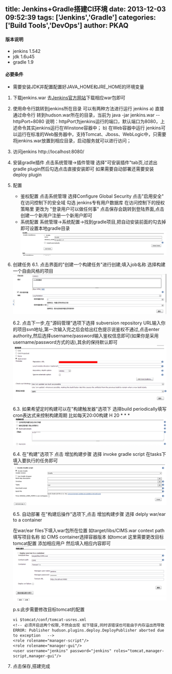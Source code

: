 title: Jenkins+Gradle搭建CI环境
date: 2013-12-03 09:52:39
tags: ['Jenkins','Gradle']
categories: ['Build Tools','DevOps']
author: PKAQ
---

#### 版本说明
* jenkins 1.542
* jdk 1.6u45
* gradle 1.9

#### 必要条件
* 需要安装JDK并配置配置好JAVA_HOME和JRE_HOME的环境变量

1. 下载jenkins.war
去[Jenkins官方网站]("http://www.jenkins-ci.org/")下载相应war包即可

2. 使用命令行跳转到jenkins所在目录
可以有两种方法进行运行 jenkins
	a)	直接通过命令行
	转到hudson.war所在的目录，当前为
	java -jar jenkins.war --httpPort=8080
	说明：httpPort为jenkins运行的端口，默认端口为8080，上述命令其实jenkins运行在Winstone容器中；
	b)	在Web容器中运行
	jenkins可以运行在标准的Web服务器中，支持Tomcat、Jboss、WebLogic中，只需要将jenkins.war放置到相应目录，启动服务就可以进行访问；

3. 访问jenkins http://localhost:8080/
<!-- more -->
4. 安装gradle插件
	点击系统管理->插件管理
	选择"可安装插件"tab页,过滤出gradle plugin然后勾选点击直接安装即可
	如果需要自动部署还需要安装deploy plugin

5. 配置
	* 鉴权配置
		点击系统管理 选择Configure Global Security 点击"启用安全"
		在访问控制下的安全域 勾选 jenkins专有用户数据库
		在访问控制下的授权策略里 更改为 "登录用户可以做任何事"
		点击保存会跳转到登陆界面,点击创建一个新用户注册一个新用户即可
	* 系统配置
		系统管理->系统配置->找到gradle项目,把自动安装前面的勾去掉即可设置本地gradle目录
		![gradle config](/images/2013/12/03/6.png)

6. 创建任务
	6.1. 点击界面的"创建一个构建任务"进行创建;填入job名称 选择构建一个自由风格的项目
	![project config](/images/2013/12/03/1.png)
	
	6.2. 点击下一步,在"源码管理"选项下选择 subversion repository URL输入你的项目svn地址,第一次输入完之后会给出红色提示说鉴权不通过,点击enter authority,然后选择username/password输入鉴权信息即可(如果你是采用username/password方式的话),其余的保持默认即可
	![subversion config](/images/2013/12/03/2.png)
	
	6.3. 如果希望定时构建可以在"构建触发器"选项下 选择build periodically填写cron表达式来控制构建周期 比如每天20:00构建 H 20 * * *
	![cron config](/images/2013/12/03/3.png)
	
	6.4. 在"构建"选项下 点击 增加构建步骤 选择 invoke gradle script 在tasks下填入要执行的任务即可
	![gradlescript config](/images/2013/12/03/4.png)
	
	6.5. 自动部署
	在"构建后操作"选项下,点击 增加构建步骤 选择 delply war/ear to a container
	
	在war/ear files下填入war包所在位置 如target/libs/CIMS.war
	context path填写项目名称 如 CIMS
	container选择容器版本 如tomcat
	这里需要更改目标tomcat配置 添加相应用户 然后填入相应内容即可
	![deploy config](/images/2013/12/03/5.png)
	
	p.s:此步需要修改目标tomcat的配置
	```shell
	vi $tomcat/conf/tomcat-usres.xml
	<!-- 必须开启这两个权限,不然会出现 如下错误,同时该错误也可能由于内存溢出而导致ERROR: Publisher hudson.plugins.deploy.DeployPublisher aborted due to exception   -->
	<role rolename="manager-script"/>
	<role rolename="manager-gui"/>	
	<user username="jenkins" password="jenkins" roles="tomcat,manager-script,manager-gui"/>
	```
	
7. 点击保存,搭建完成